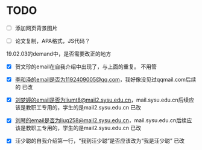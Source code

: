 # TODO

- [ ] 添加网页背景图片
- [ ] 论文复制，APA格式，JS代码？



19.02.03的demand中，是否需要改正的地方

- [x] 贺文珍的email在自我介绍中出现了，与上面的重复。
    不用管
- [x] 李和泽的email是否为1192409005@qq.com，我好像没见过qqmail.com后续的
    已改
- [x] 刘梦婷的email是否为liumt8@mail2.sysu.edu.cn，mail.sysu.edu.cn后续应该是教职工专用的，学生的是mail2.sysu.edu.cn
    已改
- [x] 刘琴的email是否为liuq258@mail2.sysu.edu.cn，mail.sysu.edu.cn后续应该是教职工专用的，学生的是mail2.sysu.edu.cn
    已改
- [x] 汪少聪的自我介绍第一行，“我到汪少聪”是否应该改为“我是汪少聪”
    已改

